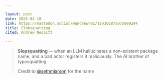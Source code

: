 ```yaml
---

layout: post
date: 2025-04-18
link: https://mastodon.social/@andrewnez/114302875075999244
title: Slobsquatting
cited: Andrew Nesbitt

---
```


> **Slopsquatting** -- when an LLM hallucinates a non-existent package name, and a bad actor registers it maliciously. The AI brother of typosquatting.
> 
> Credit to [@sethmlarson](https://fosstodon.org/@sethmlarson) for the name
